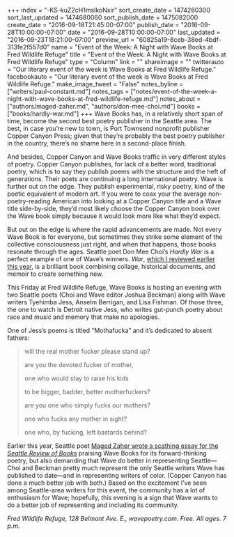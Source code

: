 +++
index = "-KS-kuZ2cH1msIkoNxir"
sort_create_date = 1474260300
sort_last_updated = 1474680060
sort_publish_date = 1475082000
create_date = "2016-09-18T21:45:00-07:00"
publish_date = "2016-09-28T10:00:00-07:00"
date = "2016-09-28T10:00:00-07:00"
last_updated = "2016-09-23T18:21:00-07:00"
preview_url = "60825a19-8ceb-38ed-4bdf-313fe2f557d0"
name = "Event of the Week: A Night with Wave Books at Fred Wildlife Refuge"
title = "Event of the Week: A Night with Wave Books at Fred Wildlife Refuge"
type = "Column"
link = ""
shareimage = ""
twitterauto = "Our literary event of the week is Wave Books at Fred Wildlife Refuge."
facebookauto = "Our literary event of the week is Wave Books at Fred Wildlife Refuge."
make_image_tweet = "False"
notes_byline = ["writers/paul-constant.md"]
notes_tags = ["notes/event-of-the-week-a-night-with-wave-books-at-fred-wildlife-refuge.md"]
notes_about = ["authors/maged-zaher.md", "authors/don-mee-choi.md"]
books = ["books/hardly-war.md"]
+++
Wave Books has, in a relatively short span of time, become the second best poetry publisher in the Seattle area. The best, in case you’re new to town, is Port Townsend nonprofit publisher Copper Canyon Press; given that they’re probably the best poetry publisher in the country, there’s no shame here in a second-place finish. 

And besides, Copper Canyon and Wave Books traffic in very different styles of poetry. Copper Canyon publishes, for lack of a better word, traditional poetry, which is to say they publish poems with the structure and the heft of generations. Their poets are continuing a long international poetry. Wave is further out on the edge. They publish experimental, risky poetry, kind of the poetic equivalent of modern art. If you were to coax your the average non-poetry-reading American into looking at a Copper Canyon title and a Wave title side-by-side, they’d most likely choose the Copper Canyon book over the Wave book simply because it would look more like what they’d expect.

But out on the edge is where the rapid advancements are made. Not every Wave Book is for everyone, but sometimes they strike some element of the collective consciousness just right, and when that happens, those books resonate through the ages. Seattle poet Don Mee Choi’s *Hardly War* is a perfect example of one of Wave’s winners. *War*, [which I reviewed earlier this year](http://www.seattlereviewofbooks.com/reviews/the-adverbs-of-war/), is a brilliant book combining collage, historical documents, and memoir to create something new. 

This Friday at Fred Wildlife Refuge, Wave Books is hosting an evening with two Seattle poets (Choi and Wave editor Joshua Beckman) along with Wave writers Tyehimba Jess, Anselm Berrigan, and Lisa Fishman. Of those three, the one to watch is Detroit native Jess, who writes gut-punch poetry about race and music and memory that make no apologies. 

One of Jess’s poems is titled “Mothafucka” and it’s dedicated to absent fathers:

<blockquote><p>will the real mother fucker please stand up?</p>
<p>are you the devoted fucker of mother,</p>
<p>one who would stay to raise his kids</p>
<p>to be bigger, badder, better motherfuckers?</p>
<p>are you one who simply fucks our mothers?</p>
<p>one who fucks any mother in sight?</p>
<p>one who, by fucking, left bastards behind?</p></blockquote>

Earlier this year, Seattle poet [Maged Zaher wrote a scathing essay for the *Seattle Review of Books*](http://www.seattlereviewofbooks.com/notes/2016/05/31/the-trouble-with-genius/) praising Wave Books for its forward-thinking poetry, but also demanding that Wave do better in representing Seattle—Choi and Beckman pretty much represent the only Seattle writers Wave has published to date—and in representing writers of color. (Copper Canyon has done a much better job with both.) Based on the excitement I’ve seen among Seattle-area writers for this event, the community has a lot of enthusiasm for Wave; hopefully, this evening is a sign that Wave wants to do a better job of representing and including its community.

*Fred Wildlife Refuge, 128 Belmont Ave. E., wavepoetry.com. Free. All ages. 7 p.m.*